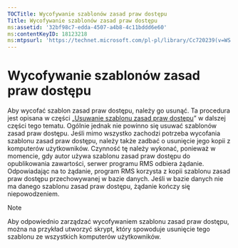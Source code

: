 ```yaml
---
TOCTitle: Wycofywanie szablonów zasad praw dostępu
Title: Wycofywanie szablonów zasad praw dostępu
ms:assetid: '32bf98c7-edda-4507-a4b8-4c11bddd6e60'
ms:contentKeyID: 18123218
ms:mtpsurl: 'https://technet.microsoft.com/pl-pl/library/Cc720239(v=WS.10)'
---
```


Wycofywanie szablonów zasad praw dostępu
========================================

Aby wycofać szablon zasad praw dostępu, należy go usunąć. Ta procedura jest opisana w części „[Usuwanie szablonu zasad praw dostępu](https://technet.microsoft.com/9c9a1496-cf55-4c65-a4c6-9fe245edce00)” w dalszej części tego tematu. Ogólnie jednak nie powinno się usuwać szablonów zasad praw dostępu. Jeśli mimo wszystko zachodzi potrzeba wycofania szablonu zasad praw dostępu, należy także zadbać o usunięcie jego kopii z komputerów użytkowników. Czynność tę należy wykonać, ponieważ w momencie, gdy autor używa szablonu zasad praw dostępu do opublikowania zawartości, serwer programu RMS odbiera żądanie. Odpowiadając na to żądanie, program RMS korzysta z kopii szablonu zasad praw dostępu przechowywanej w bazie danych. Jeśli w bazie danych nie ma danego szablonu zasad praw dostępu, żądanie kończy się niepowodzeniem.

> [!note]  
> Aby odpowiednio zarządzać wycofywaniem szablonu zasad praw dostępu, można na przykład utworzyć skrypt, który spowoduje usunięcie tego szablonu ze wszystkich komputerów użytkowników. 
